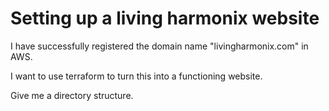 # Setting up a living harmonix website

I have successfully registered the domain name "livingharmonix.com"
in AWS.

I want to use terraform to turn this into a functioning website.

Give me a directory structure.